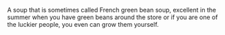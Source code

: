 A soup that is sometimes called French green bean soup, excellent in the summer when you have green beans around the store or if you are one of the luckier people, you even can grow them yourself.